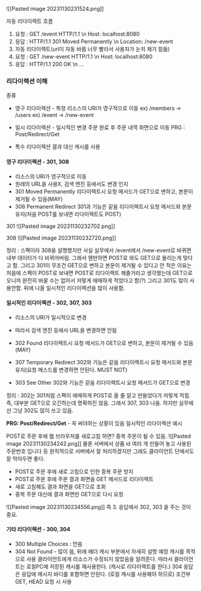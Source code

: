 ![[Pasted image 20231130231524.png]]

자동 리다이렉트 흐름 
1. 요청 : GET /event HTTP/1.1   \\n   Host: localhost:8080
2. 응답 : HTTP/1.1 301 Moved Permanently   \\n   Location: /new-event
3. 자동 리다이렉트(url이 자동 바뀜 너무 빨라서 사용자가 눈치 채기 힘듦)
4. 요청 : GET /new-event HTTP/1.1   \\n   Host: localhost:8080
5. 응답 : HTTP/1.1 200 OK   \\n   ...


### 리다이렉션 이해
종류

- 영구 리다이렉션 - 특정 리소스의 URI가 영구적으로 이동
	ex) /members -> /users
	ex) /event -> /new-event
	
- 일시 리다이렉션 - 일시적인 변경
	주문 완료 후 주문 내역 화면으로 이동
	PRG : Post/Redirect/Get
	
- 특수 리다이렉션
	결과 대신 캐시를 사용
	


#### 영구 리다이렉션 - 301, 308
- 리소스의 URI가 영구적으로 이동
- 원래의 URL을 사용X, 검색 엔진 등에서도 변경 인지
- 301 Moved Permanently
	리다이렉트시 요청 메서드가 GET으로 변하고, 본문이 제거될 수 있음(MAY)
- 308 Permanent Redirect
	301과 기능은 같음
	리다이렉트시 요청 메서드와 본문 유지(처음 POST를 보내면 리다이렉트도 POST)

301
![[Pasted image 20231130232702.png]]

308
![[Pasted image 20231130232720.png]]


정리 : 스펙이라 308을 설명했지만 사실 실무에서 /event에서 /new-event로 바뀌면 내부 데이터가 다 바뀌어버림. 그래서 웬만하면 POST로 와도 GET으로 돌리는게 맞다고 함. 그리고 301이 무조건 GET으로 변하고 본문이 제거될 수 있다고 안 적은 이유는 처음에 스펙이 POST로 보내면 POST로 리다이렉트 해줄거라고 생각했는데 GET으로 오니까 완전히 바꿀 수는 없어서 저렇게 애매하게 적었다고 함(?)
그리고 301도 많이 사용안함. 뒤에 나올 일시적인 리다이렉션을 많이 사용함.


#### 일시적인 리다이렉션 - 302, 307, 303
- 리소스의 URI가 일시적으로 변경
- 따라서 검색 엔진 등에서 URL을 변경하면 안됨
- 302 Found
	리다이렉트시 요청 메서드가 GET으로 변하고, 본문이 제거될 수 있음(MAY)
	
- 307 Temporary Redirect
	302와 기능은 같음
	리다이렉트시 요청 메서드와 본문 유지(요청 메스드를 변경하면 안된다. MUST NOT)
	
- 303 See Other
	302와 기능은 같음
	리다이렉트시 요청 메서드가 GET으로 변경
	

정리 : 302는 301처럼 스펙이 애매하게 POST로 올 줄 알고 만들었다가 저렇게 적힘. 즉, 대부분 GET으로 오긴하는데 명확하진 않음. 그래서 307, 303 나옴. 하지만 실무에선 그냥 302도 많이 쓰고 있음.


**PRG: Post/Redirect/Get**  - 꼭 써야하는 상황이 있음
일시적인 리다이렉션 예시

POST로 주문 후에 웹 브라우저를 새로고침 하면? 중복 주문이 될 수 있음.
![[Pasted image 20231130234242.png]]
물론 서버에서 상품 id 여러 개 만들어 놓고 사용된 주문번호 입니다 등 원칙적으로 서버에서 잘 처리하겠지만 그래도 클라이언트 단에서도 잘 막아두면 좋다.

- POST로 주문 후에 새로 고침으로 인한 중복 주문 방지
- POST로 주문 후에 주문 결과 화면을 GET 메서드로 리다이렉트
- 새로 고침해도 결과 화면을 GET으로 조회
- 중복 주문 대신에 결과 화면만 GET으로 다시 요청

![[Pasted image 20231130234556.png]]
즉 3. 응답에서 302, 303 을 주는 것이 중요.


#### 기타 리다이렉션 - 300, 304
- 300 Multiple Choices : 안씀
- 304 Not Found - 많이 씀, 뒤에 헤더 캐시 부분에서 자세히 설명 예정
	캐시를 목적으로 사용
	클라이언트에게 리소스가 수정되지 않았음을 알려준다. 
	따라서 클라이언트는 로컬PC에 저장된 캐시를 재사용한다. (캐시로 리다이렉트를 한다.)
	304 응답은 응답에 메시지 바디를 포함하면 안된다. (로컬 캐시를 사용해야 하므로)
	조건부 GET, HEAD 요청 시 사용
	


